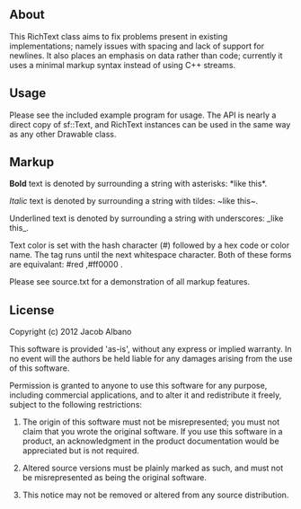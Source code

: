 ## About
This RichText class aims to fix problems present in existing implementations; namely issues with spacing and lack of support for newlines.
It also places an emphasis on data rather than code; currently it uses a minimal markup syntax instead of using C++ streams.

## Usage
Please see the included example program for usage. The API is nearly a direct copy of sf::Text, and RichText instances can be used in the same way as any other Drawable class.

## Markup
**Bold** text is denoted by surrounding a string with asterisks: \*like this\*.

*Italic* text is denoted by surrounding a string with tildes: ~like this~.

Underlined text is denoted by surrounding a string with underscores: \_like this\_.


Text color is set with the hash character (#) followed by a hex code or color name. The tag runs until the next whitespace character.
Both of these forms are equivalant: #red ,#ff0000 .

Please see source.txt for a demonstration of all markup features.

## License
Copyright (c) 2012 Jacob Albano

This software is provided 'as-is', without any express or implied
warranty. In no event will the authors be held liable for any damages
arising from the use of this software.

Permission is granted to anyone to use this software for any purpose,
including commercial applications, and to alter it and redistribute it
freely, subject to the following restrictions:

   1. The origin of this software must not be misrepresented; you must not
   claim that you wrote the original software. If you use this software
   in a product, an acknowledgment in the product documentation would be
   appreciated but is not required.

   2. Altered source versions must be plainly marked as such, and must not be
   misrepresented as being the original software.

   3. This notice may not be removed or altered from any source
   distribution.